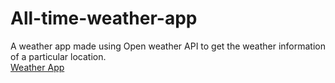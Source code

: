 # All-time-weather-app
A weather app made using Open weather API to get the weather information of a particular location.
</br>
<a href="https://meghanareddy1808.github.io/All-time-weather-app/">Weather App</a>


